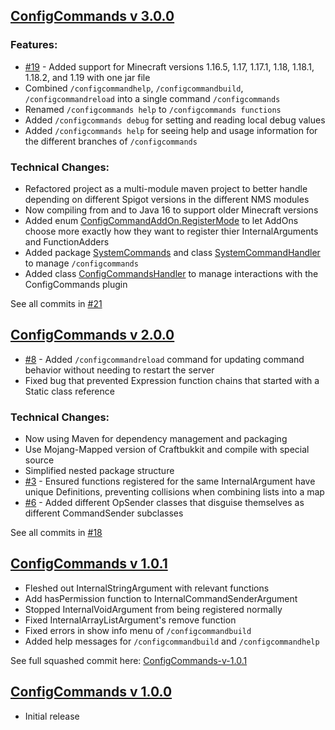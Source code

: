 ## [ConfigCommands v 3.0.0](/Releases/ConfigCommands-3.0.0.jar)
### Features:
- [#19](https://github.com/willkroboth/ConfigCommands/issues/19) - Added support for Minecraft versions 1.16.5, 1.17, 1.17.1, 1.18, 1.18.1, 1.18.2, and 1.19 with one jar file
- Combined `/configcommandhelp`, `/configcommandbuild`, `/configcommandreload` into a single command `/configcommands`
- Renamed `/configcommands help` to `/configcommands functions`
- Added `/configcommands debug` for setting and reading local debug values
- Added `/configcommands help` for seeing help and usage information for the different branches of `/configcommands`

### Technical Changes:
- Refactored project as a multi-module maven project to better handle depending on different Spigot versions in the different NMS modules
- Now compiling from and to Java 16 to support older Minecraft versions
- Added enum [ConfigCommandAddOn.RegisterMode](/ConfigCommands-core/src/main/java/me/willkroboth/configcommands/helperclasses/ConfigCommandAddOn.java#L57) to let AddOns choose more exactly how they want to register thier InternalArguments and FunctionAdders
- Added package [SystemCommands](ConfigCommands-core/src/main/java/me/willkroboth/configcommands/systemcommands) and class [SystemCommandHandler](ConfigCommands-core/src/main/java/me/willkroboth/configcommands/systemcommands/SystemCommandHandler.java) to manage `/configcommands`
- Added class [ConfigCommandsHandler](ConfigCommands-core/src/main/java/me/willkroboth/configcommands/ConfigCommandsHandler.java) to manage interactions with the ConfigCommands plugin

See all commits in [#21](https://github.com/willkroboth/ConfigCommands/pull/21)

## [ConfigCommands v 2.0.0](/Releases/ConfigCommands-2.0.0.jar)
- [#8](https://github.com/willkroboth/ConfigCommands/issues/8) - Added `/configcommandreload` command for updating command behavior without needing to restart the server
- Fixed bug that prevented Expression function chains that started with a Static class reference

### Technical Changes:
- Now using Maven for dependency management and packaging
- Use Mojang-Mapped version of Craftbukkit and compile with special source
- Simplified nested package structure
- [#3](https://github.com/willkroboth/ConfigCommands/issues/3) - Ensured functions registered for the same InternalArgument have unique Definitions, preventing collisions when combining lists into a map
- [#6](https://github.com/willkroboth/ConfigCommands/issues/6) - Added different OpSender classes that disguise themselves as different CommandSender subclasses 

See all commits in [#18](https://github.com/willkroboth/ConfigCommands/pull/18)

## [ConfigCommands v 1.0.1](/Releases/ConfigCommands-1.0.1.jar)
- Fleshed out InternalStringArgument with relevant functions
- Add hasPermission function to InternalCommandSenderArgument
- Stopped InternalVoidArgument from being registered normally
- Fixed InternalArrayListArgument's remove function
- Fixed errors in show info menu of `/configcommandbuild`
- Added help messages for `/configcommandbuild` and `/configcommandhelp`

See full squashed commit here: [ConfigCommands-v-1.0.1](https://github.com/willkroboth/ConfigCommands/commit/5f95d9211ff1c0172487f018e4f9e81f55372397)

## [ConfigCommands v 1.0.0](/Releases/ConfigCommands-1.0.0.jar)  
- Initial release
